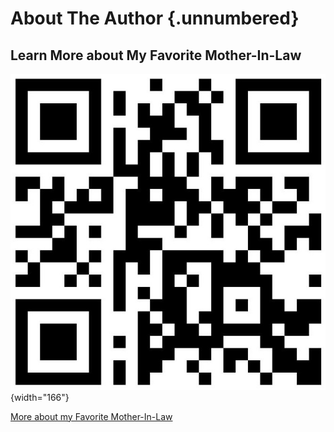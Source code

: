 # About The Author {.unnumbered}

## Learn More about My Favorite Mother-In-Law

![](myfavMIL.jpg){width="166"}

[More about my Favorite Mother-In-Law](http://niemannross.com/link/fav)
